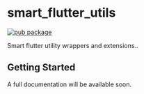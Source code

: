 # smart_flutter_utils

[![pub package](https://img.shields.io/pub/v/smart_flutter_utils.svg)](https://pub.dev/packages/smart_flutter_utils)

Smart flutter utility wrappers and extensions..

## Getting Started

A full documentation will be available soon.